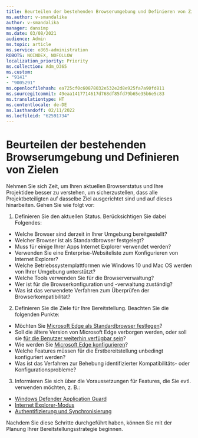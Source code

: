 ```yaml
---
title: Beurteilen der bestehenden Browserumgebung und Definieren von Zielen
ms.author: v-smandalika
author: v-smandalika
manager: dansimp
ms.date: 03/08/2021
audience: Admin
ms.topic: article
ms.service: o365-administration
ROBOTS: NOINDEX, NOFOLLOW
localization_priority: Priority
ms.collection: Adm_O365
ms.custom:
- "9141"
- "9005291"
ms.openlocfilehash: ea725cf0c60878032e532e2d8e925fa7a90fd811
ms.sourcegitcommit: 49eaa1417714617d768df85fd79b65e35b6e5c83
ms.translationtype: HT
ms.contentlocale: de-DE
ms.lasthandoff: 02/11/2022
ms.locfileid: "62591734"
---
```

# <a name="evaluate-your-existing-browser-environment-and-define-goals"></a>Beurteilen der bestehenden Browserumgebung und Definieren von Zielen

Nehmen Sie sich Zeit, um Ihren aktuellen Browserstatus und Ihre Projektidee besser zu verstehen, um sicherzustellen, dass alle Projektbeteiligten auf dasselbe Ziel ausgerichtet sind und auf dieses hinarbeiten. Gehen Sie wie folgt vor:

1. Definieren Sie den aktuellen Status. Berücksichtigen Sie dabei Folgendes:
- Welche Browser sind derzeit in Ihrer Umgebung bereitgestellt?
- Welcher Browser ist als Standardbrowser festgelegt?
- Muss für einige Ihrer Apps Internet Explorer verwendet werden?
- Verwenden Sie eine Enterprise-Websiteliste zum Konfigurieren von Internet Explorer?
- Welche Betriebssystemplattformen wie Windows 10 und Mac OS werden von Ihrer Umgebung unterstützt?
- Welche Tools verwenden Sie für die Browserverwaltung?
- Wer ist für die Browserkonfiguration und -verwaltung zuständig?
- Was ist das verwendete Verfahren zum Überprüfen der Browserkompatibilität?
2. Definieren Sie die Ziele für Ihre Bereitstellung. Beachten Sie die folgenden Punkte:
- Möchten Sie [Microsoft Edge als Standardbrowser festlegen](https://docs.microsoft.com/DeployEdge/edge-default-browser)?
- Soll die ältere Version von Microsoft Edge verborgen werden, oder soll sie [für die Benutzer weiterhin verfügbar sein](https://docs.microsoft.com/DeployEdge/microsoft-edge-sysupdate-access-old-edge)?
- Wie werden Sie [Microsoft Edge konfigurieren](https://docs.microsoft.com/DeployEdge/configure-microsoft-edge)?
- Welche Features müssen für die Erstbereitstellung unbedingt konfiguriert werden?
- Was ist das Verfahren zur Behebung identifizierter Kompatibilitäts- oder Konfigurationsprobleme?
3. Informieren Sie sich über die Voraussetzungen für Features, die Sie evtl. verwenden möchten, z. B.:
- [Windows Defender Application Guard](https://docs.microsoft.com/windows/security/threat-protection/microsoft-defender-application-guard/reqs-md-app-guard)
- [Internet Explorer-Modus](https://docs.microsoft.com/DeployEdge/edge-ie-mode)
- [Authentifizierung und Synchronisierung](https://docs.microsoft.com/DeployEdge/microsoft-edge-security-identity)

Nachdem Sie diese Schritte durchgeführt haben, können Sie mit der Planung Ihrer Bereitstellungsstrategie beginnen.
